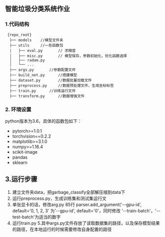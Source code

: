## 智能垃圾分类系统作业

### 1.代码结构

```
 {repo_root}
  ├── models	//模型文件夹
  ├── utils		//一些函数包
  |   ├── eval.py		// 求精度
  │   ├── misc.py		// 模型保存，参数初始化，优化函数选择
  │   ├── radam.py
  │   └── ...
  ├── args.py		//参数配置文件
  ├── build_net.py		//搭建模型
  ├── dataset.py		//数据批量加载文件
  ├── preprocess.py		//数据预处理文件，生成坐标标签
  ├── train.py		//训练运行文件
  ├── transform.py		//数据增强文件
```

### 2. 环境设置

python版本为3.6，具体的函数包如下：

* pytorch>=1.0.1
* torchvision==0.2.2
* matplotlib>=3.1.0
* numpy>=1.16.4
* scikit-image
* pandas
* sklearn

## 3.运行步骤

1. 建立文件夹data，把garbage_classify全部解压缩到data下
2. 运行preprocess.py，生成训练集和测试集运行文
3. 单张显卡的话，修改arg.py 85行 parser.add_argument('--gpu-id', default='0, 1, 2, 3' 为'--gpu-id', default='0'，同时修改 '--train-batch'，'--test-batch'为适当的数字
4. 运行train.py
5.其中args.py文件存放了读取数据集的路径，以及保存模型结果的路径，在本地运行的时候需要修改自身配置的路径

